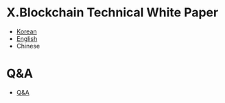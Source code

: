 # X.Blockchain Technical White Paper

- [Korean](docs/WhitePaper_ko-KR.md)
- [English](docs/WhitePaper_en-US.md)
- Chinese  

# Q&A
- [Q&A](https://github.com/xblocksys/Documentation/issues/1)
